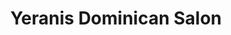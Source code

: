 ---
title: "Yeranis Dominican Salon"
url: /manassas/yeranis-dominican-salon-zimbro-avenue/
shop: Friseur
---